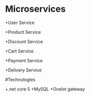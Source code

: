 # Microservices

  +User Service
  
  +Product Service
  
  +Discount Service
  
  +Cart Service
  
  +Payment Service
  
  +Delivery Service

#Technologies

  +.net core 5
  +MySQL
  +Ocelot gateway

